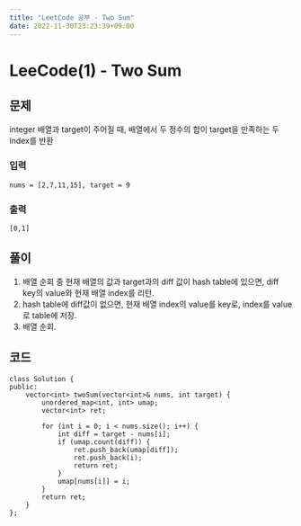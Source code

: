 ```yaml
---
title: "LeetCode 공부 - Two Sum"
date: 2022-11-30T23:23:39+09:00
---
```


# LeeCode(1) - Two Sum

## 문제
integer 배열과 target이 주어질 때, 배열에서 두 정수의 합이 target을 만족하는 두 index를 반환

### 입력
```
nums = [2,7,11,15], target = 9
```

### 출력
```
[0,1]
```

## 풀이
1. 배열 순회 중 현재 배열의 값과 target과의 diff 값이 hash table에 있으면, diff key의 value와 현재 배열 index를 리턴.
2. hash table에 diff값이 없으면, 현재 배열 index의 value를 key로, index를 value로 table에 저장.
3. 배열 순회.

## 코드
```
class Solution {
public:
    vector<int> twoSum(vector<int>& nums, int target) {
        unordered_map<int, int> umap;
        vector<int> ret;

        for (int i = 0; i < nums.size(); i++) {
            int diff = target - nums[i];
            if (umap.count(diff)) {
                ret.push_back(umap[diff]);
                ret.push_back(i);
                return ret;
            }
            umap[nums[i]] = i;
        }
        return ret;
    }
};
```